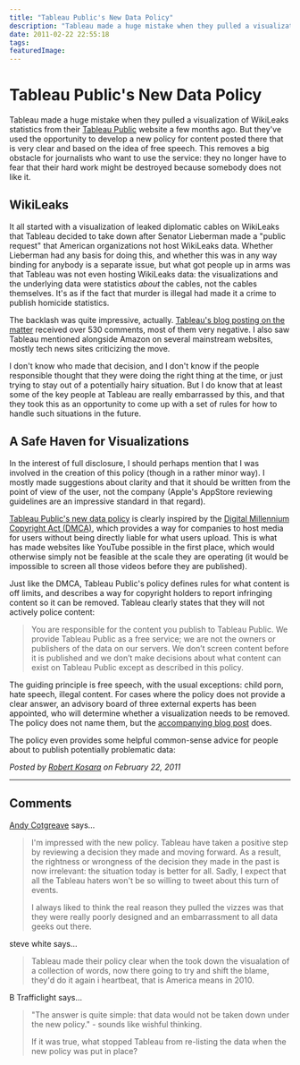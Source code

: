 ```yaml
---
title: "Tableau Public's New Data Policy"
description: "Tableau made a huge mistake when they pulled a visualization of WikiLeaks statistics from their Tableau Public website a few months ago. But they've used the opportunity to develop a new policy for content posted there that is very clear and based on the idea of free speech. This removes a big obstacle for journalists who want to use the service: they no longer have to fear that their hard work might be destroyed because somebody does not like it."
date: 2011-02-22 22:55:18
tags: 
featuredImage:
---
```


# Tableau Public's New Data Policy

Tableau made a huge mistake when they pulled a visualization of WikiLeaks statistics from their <a href="http://www.tableausoftware.com/public/" target="_blank">Tableau Public</a> website a few months ago. But they've used the opportunity to develop a new policy for content posted there that is very clear and based on the idea of free speech. This removes a big obstacle for journalists who want to use the service: they no longer have to fear that their hard work might be destroyed because somebody does not like it.

## WikiLeaks

It all started with a visualization of leaked diplomatic cables on WikiLeaks that Tableau decided to take down after Senator Lieberman made a "public request" that American organizations not host WikiLeaks data. Whether Lieberman had any basis for doing this, and whether this was in any way binding for anybody is a separate issue, but what got people up in arms was that Tableau was not even hosting WikiLeaks data: the visualizations and the underlying data were statistics <em>about</em> the cables, not the cables themselves. It's as if the fact that murder is illegal had made it a crime to publish homicide statistics.

The backlash was quite impressive, actually. <a href="http://www.tableausoftware.com/about/blog/2010/12/why-we-removed-wikileaks-visualizations" target="_blank">Tableau's blog posting on the matter</a> received over 530 comments, most of them very negative. I also saw Tableau mentioned alongside Amazon on several mainstream websites, mostly tech news sites criticizing the move.

I don't know who made that decision, and I don't know if the people responsible thought that they were doing the right thing at the time, or just trying to stay out of a potentially hairy situation. But I do know that at least some of the key people at Tableau are really embarrassed by this, and that they took this as an opportunity to come up with a set of rules for how to handle such situations in the future.

## A Safe Haven for Visualizations

In the interest of full disclosure, I should perhaps mention that I was involved in the creation of this policy (though in a rather minor way). I mostly made suggestions about clarity and that it should be written from the point of view of the user, not the company (Apple's AppStore reviewing guidelines are an impressive standard in that regard).

<a href="http://www.tableausoftware.com/public/data-policy" target="_blank">Tableau Public's new data policy</a> is clearly inspired by the <a href="http://en.wikipedia.org/wiki/Digital_Millennium_Copyright_Act" target="_blank">Digital Millennium Copyright Act (DMCA)</a>, which provides a way for companies to host media for users without being directly liable for what users upload. This is what has made websites like YouTube possible in the first place, which would otherwise simply not be feasible at the scale they are operating (it would be impossible to screen all those videos before they are published).

Just like the DMCA, Tableau Public's policy defines rules for what content is off limits, and describes a way for copyright holders to report infringing content so it can be removed. Tableau clearly states that they will not actively police content:

>	You are responsible for the content you publish to Tableau Public. We provide Tableau Public as a free service; we are not the owners or publishers of the data on our servers. We don’t screen content before it is published and we don’t make decisions about what content can exist on Tableau Public except as described in this policy.

The guiding principle is free speech, with the usual exceptions: child porn, hate speech, illegal content. For cases where the policy does not provide a clear answer, an advisory board of three external experts has been appointed, who will determine whether a visualization needs to be removed. The policy does not name them, but the <a href="http://www.tableausoftware.com/public/blog/2011/02/new-data-policy" target="_blank">accompanying blog post</a> does.

The policy even provides some helpful common-sense advice for people about to publish potentially problematic data:

_Posted by <a href="/about">Robert Kosara</a> on February 22, 2011_


<aside class="comments">

---
## Comments

<a href="http://twitter.com/#!/acotgreave" rel="nofollow noopener" target="_blank">Andy Cotgreave</a> says…
>	I'm impressed with the new policy. Tableau have taken a positive step by reviewing a decision they made and moving forward. As a result, the rightness or wrongness of the decision they made in the past is now irrelevant: the situation today is better for all. Sadly, I expect that all the Tableau haters won't be so willing to tweet about this turn of events. 
>	
>	I always liked to think the real reason they pulled the vizzes was that they were really poorly designed and an embarrassment to all data geeks out there. 

steve white says…
>	Tableau made their policy clear when the took down the visualation of a collection of words, now there going to try and shift the blame, they'd do it again i heartbeat, that is America means in 2010.

B Trafficlight says…
>	"The answer is quite simple: that data would not be taken down under the new policy." - sounds like wishful thinking.
>	
>	If it was true, what stopped Tableau from re-listing the data when the new policy was put in place?

</aside>

